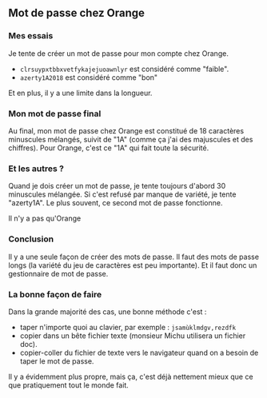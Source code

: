 ## Mot de passe chez Orange

### Mes essais

Je tente de créer un mot de passe pour mon compte chez Orange.

- `clrsuypxtbbxvetfykajejuoawnlyr` est considéré comme "faible".
- `azerty1A2018` est considéré comme "bon"

Et en plus, il y a une limite dans la longueur.

### Mon mot de passe final

Au final, mon mot de passe chez Orange est constitué de 18 caractères minuscules mélangés, suivit de "1A" (comme ça j'ai des majuscules et des chiffres). Pour Orange, c'est ce "1A" qui fait toute la sécurité.

### Et les autres ?

Quand je dois créer un mot de passe, je tente toujours d'abord 30 minuscules mélangée. Si c'est refusé par manque de variété, je tente "azerty1A". Le plus souvent, ce second mot de passe fonctionne.

Il n'y a pas qu'Orange

### Conclusion

Il y a une seule façon de créer des mots de passe. Il faut des mots de passe longs (la variété du jeu de caractères est peu importante). Et il faut donc un gestionnaire de mot de passe.

### La bonne façon de faire

Dans la grande majorité des cas, une bonne méthode c'est :
- taper n'importe quoi au clavier, par exemple : `jsamùklmdgv,rezdfk`
- copier dans un bête fichier texte (monsieur Michu utilisera un fichier doc).
- copier-coller du fichier de texte vers le navigateur quand on a besoin de taper le mot de passe.

Il y a évidemment plus propre, mais ça, c'est déjà nettement mieux que ce que pratiquement tout le monde fait.
